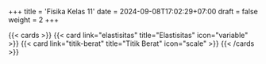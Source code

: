+++
title = 'Fisika Kelas 11'
date = 2024-09-08T17:02:29+07:00
draft = false
weight = 2
+++


{{< cards >}}
  {{< card link="elastisitas" title="Elastisitas" icon="variable" >}}
  {{< card link="titik-berat" title="Titik Berat" icon="scale" >}}
{{< /cards >}}

